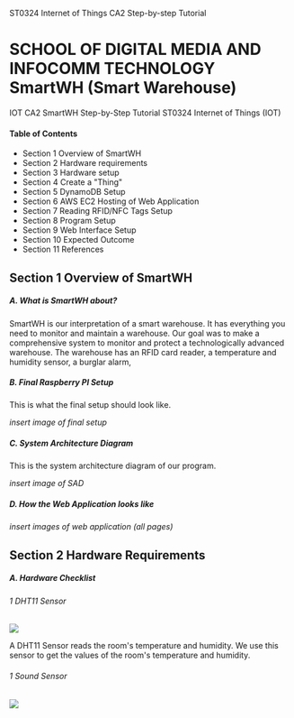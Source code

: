 
ST0324 Internet of Things CA2 Step-by-step Tutorial

SCHOOL OF DIGITAL MEDIA AND INFOCOMM TECHNOLOGY 
SmartWH (Smart Warehouse)
=============

IOT CA2 SmartWH
Step-by-Step Tutorial
ST0324 Internet of Things (IOT)

#### Table of Contents
- Section 1 Overview of SmartWH
- Section 2 Hardware requirements
- Section 3 Hardware setup
- Section 4 Create a "Thing"
- Section 5 DynamoDB Setup
- Section 6 AWS EC2 Hosting of Web Application
- Section 7 Reading RFID/NFC Tags Setup
- Section 8 Program Setup
- Section 9 Web Interface Setup
- Section 10 Expected Outcome
- Section 11 References


## Section 1 Overview of SmartWH
##### A.  What is SmartWH about?
SmartWH is our interpretation of a smart warehouse. It has everything you need to monitor and maintain a warehouse. Our goal was to make a comprehensive system to monitor and protect a technologically advanced warehouse. The warehouse has an RFID card reader, a temperature and humidity sensor, a burglar alarm, 

##### B. Final Raspberry PI Setup
This is what the final setup should look like.

*insert image of final setup*

##### C. System Architecture Diagram
This is the system architecture diagram of our program.

*insert image of SAD*

##### D. How the Web Application looks like

*insert images of web application (all pages)*

## Section 2 Hardware Requirements
##### A.  Hardware Checklist
###### 1 DHT11 Sensor

![](https://potentiallabs.com/cart/image/cache/catalog/new%20components/DHT11-800x800.jpg)

A DHT11 Sensor reads the room's temperature and humidity. We use this sensor to get the values of the room's temperature and humidity.

###### 1 Sound Sensor

![](https://imgaz.staticbg.com/thumb/large/oaupload/banggood/images/1C/80/94db0a4e-61fa-4dc6-9533-83a7d301a016.JPG)


